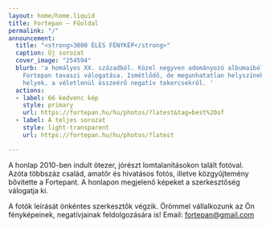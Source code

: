 ```yaml
---
layout: home/home.liquid
title: Fortepan — Főoldal
permalink: "/"
announcement:
  title: "<strong>3000 ÉLES FÉNYKÉP</strong>"
  caption: Új sorozat
  cover_image: "254594"
  blurb: 'a homályos XX. századból. Közel negyven adományozó albumaiból készült a
    Fortepan tavaszi válogatása. Ismétlődő, de megunhatatlan helyszínek, helyzetek,
    helyek, a véletlenül összeérő negatív tekercsekről. '
  actions:
  - label: 66 kedvenc kép
    style: primary
    url: https://fortepan.hu/hu/photos/?latest&tag=best%20of
  - label: A teljes sorozat
    style: light-transparent
    url: https://fortepan.hu/hu/photos/?latest

---
```

A honlap 2010-ben indult ötezer, jórészt lomtalanításokon talált fotóval. Azóta többszáz család, amatőr és hivatásos fotós, illetve közgyűjtemény bővítette a Fortepant. A honlapon megjelenő képeket a szerkesztőség válogatja ki.

A fotók leírását önkéntes szerkesztők végzik. Örömmel vállalkozunk az Ön fényképeinek, negatívjainak feldolgozására is! Email: [fortepan@gmail.com](mailto:fortepan@gmail.com)